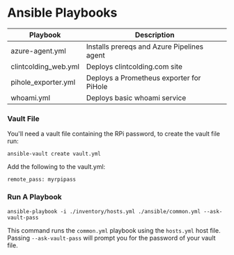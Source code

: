 # Ansible Playbooks

| Playbook | Description |
|----------|-------------|
| azure-agent.yml | Installs prereqs and Azure Pipelines agent |
| clintcolding_web.yml | Deploys clintcolding.com site |
| pihole_exporter.yml | Deploys a Prometheus exporter for PiHole |
| whoami.yml | Deploys basic whoami service |

### Vault File

You'll need a vault file containing the RPi password, to create the vault file run:

```
ansible-vault create vault.yml
```

Add the following to the vault.yml:

```
remote_pass: myrpipass
```

### Run A Playbook

```
ansible-playbook -i ./inventory/hosts.yml ./ansible/common.yml --ask-vault-pass
```

This command runs the `common.yml` playbook using the `hosts.yml` host file. Passing `--ask-vault-pass` will prompt you for the password of your vault file.